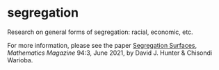 # segregation
Research on general forms of segregation: racial, economic, etc.

For more information, please see the paper [Segregation Surfaces](https://doi.org/10.1080/0025570X.2021.1908044), *Mathematics Magazine* 94:3, June 2021, by David J. Hunter & Chisondi Warioba.
